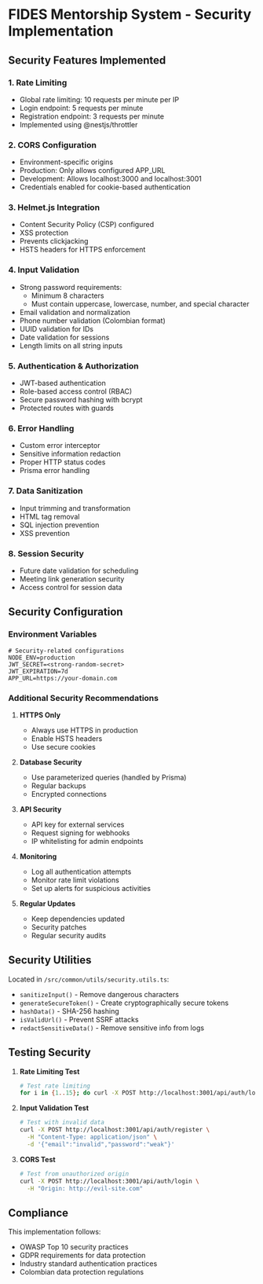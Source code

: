 # FIDES Mentorship System - Security Implementation

## Security Features Implemented

### 1. **Rate Limiting**
- Global rate limiting: 10 requests per minute per IP
- Login endpoint: 5 requests per minute
- Registration endpoint: 3 requests per minute
- Implemented using @nestjs/throttler

### 2. **CORS Configuration**
- Environment-specific origins
- Production: Only allows configured APP_URL
- Development: Allows localhost:3000 and localhost:3001
- Credentials enabled for cookie-based authentication

### 3. **Helmet.js Integration**
- Content Security Policy (CSP) configured
- XSS protection
- Prevents clickjacking
- HSTS headers for HTTPS enforcement

### 4. **Input Validation**
- Strong password requirements:
  - Minimum 8 characters
  - Must contain uppercase, lowercase, number, and special character
- Email validation and normalization
- Phone number validation (Colombian format)
- UUID validation for IDs
- Date validation for sessions
- Length limits on all string inputs

### 5. **Authentication & Authorization**
- JWT-based authentication
- Role-based access control (RBAC)
- Secure password hashing with bcrypt
- Protected routes with guards

### 6. **Error Handling**
- Custom error interceptor
- Sensitive information redaction
- Proper HTTP status codes
- Prisma error handling

### 7. **Data Sanitization**
- Input trimming and transformation
- HTML tag removal
- SQL injection prevention
- XSS prevention

### 8. **Session Security**
- Future date validation for scheduling
- Meeting link generation security
- Access control for session data

## Security Configuration

### Environment Variables
```env
# Security-related configurations
NODE_ENV=production
JWT_SECRET=<strong-random-secret>
JWT_EXPIRATION=7d
APP_URL=https://your-domain.com
```

### Additional Security Recommendations

1. **HTTPS Only**
   - Always use HTTPS in production
   - Enable HSTS headers
   - Use secure cookies

2. **Database Security**
   - Use parameterized queries (handled by Prisma)
   - Regular backups
   - Encrypted connections

3. **API Security**
   - API key for external services
   - Request signing for webhooks
   - IP whitelisting for admin endpoints

4. **Monitoring**
   - Log all authentication attempts
   - Monitor rate limit violations
   - Set up alerts for suspicious activities

5. **Regular Updates**
   - Keep dependencies updated
   - Security patches
   - Regular security audits

## Security Utilities

Located in `/src/common/utils/security.utils.ts`:
- `sanitizeInput()` - Remove dangerous characters
- `generateSecureToken()` - Create cryptographically secure tokens
- `hashData()` - SHA-256 hashing
- `isValidUrl()` - Prevent SSRF attacks
- `redactSensitiveData()` - Remove sensitive info from logs

## Testing Security

1. **Rate Limiting Test**
   ```bash
   # Test rate limiting
   for i in {1..15}; do curl -X POST http://localhost:3001/api/auth/login; done
   ```

2. **Input Validation Test**
   ```bash
   # Test with invalid data
   curl -X POST http://localhost:3001/api/auth/register \
     -H "Content-Type: application/json" \
     -d '{"email":"invalid","password":"weak"}'
   ```

3. **CORS Test**
   ```bash
   # Test from unauthorized origin
   curl -X POST http://localhost:3001/api/auth/login \
     -H "Origin: http://evil-site.com"
   ```

## Compliance

This implementation follows:
- OWASP Top 10 security practices
- GDPR requirements for data protection
- Industry standard authentication practices
- Colombian data protection regulations